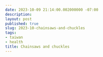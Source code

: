 ```yaml
---
date: 2023-10-09 21:14:00.002000000 -07:00
description:
layout: post
published: true
slug: 2023-10-chainsaws-and-chuckles
tags:
- taiwan
- health
title: Chainsaws and chuckles
---
```

